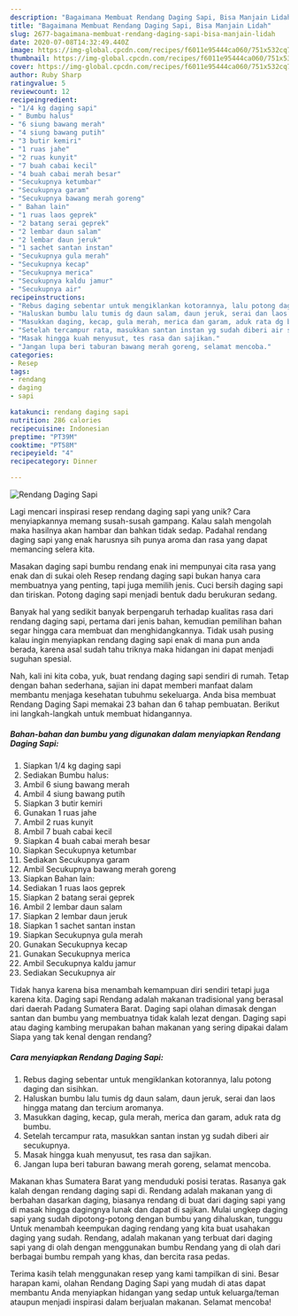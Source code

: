 ```yaml
---
description: "Bagaimana Membuat Rendang Daging Sapi, Bisa Manjain Lidah"
title: "Bagaimana Membuat Rendang Daging Sapi, Bisa Manjain Lidah"
slug: 2677-bagaimana-membuat-rendang-daging-sapi-bisa-manjain-lidah
date: 2020-07-08T14:32:49.440Z
image: https://img-global.cpcdn.com/recipes/f6011e95444ca060/751x532cq70/rendang-daging-sapi-foto-resep-utama.jpg
thumbnail: https://img-global.cpcdn.com/recipes/f6011e95444ca060/751x532cq70/rendang-daging-sapi-foto-resep-utama.jpg
cover: https://img-global.cpcdn.com/recipes/f6011e95444ca060/751x532cq70/rendang-daging-sapi-foto-resep-utama.jpg
author: Ruby Sharp
ratingvalue: 5
reviewcount: 12
recipeingredient:
- "1/4 kg daging sapi"
- " Bumbu halus"
- "6 siung bawang merah"
- "4 siung bawang putih"
- "3 butir kemiri"
- "1 ruas jahe"
- "2 ruas kunyit"
- "7 buah cabai kecil"
- "4 buah cabai merah besar"
- "Secukupnya ketumbar"
- "Secukupnya garam"
- "Secukupnya bawang merah goreng"
- " Bahan lain"
- "1 ruas laos geprek"
- "2 batang serai geprek"
- "2 lembar daun salam"
- "2 lembar daun jeruk"
- "1 sachet santan instan"
- "Secukupnya gula merah"
- "Secukupnya kecap"
- "Secukupnya merica"
- "Secukupnya kaldu jamur"
- "Secukupnya air"
recipeinstructions:
- "Rebus daging sebentar untuk mengiklankan kotorannya, lalu potong daging dan sisihkan."
- "Haluskan bumbu lalu tumis dg daun salam, daun jeruk, serai dan laos hingga matang dan tercium aromanya."
- "Masukkan daging, kecap, gula merah, merica dan garam, aduk rata dg bumbu."
- "Setelah tercampur rata, masukkan santan instan yg sudah diberi air secukupnya."
- "Masak hingga kuah menyusut, tes rasa dan sajikan."
- "Jangan lupa beri taburan bawang merah goreng, selamat mencoba."
categories:
- Resep
tags:
- rendang
- daging
- sapi

katakunci: rendang daging sapi 
nutrition: 286 calories
recipecuisine: Indonesian
preptime: "PT39M"
cooktime: "PT58M"
recipeyield: "4"
recipecategory: Dinner

---
```



![Rendang Daging Sapi](https://img-global.cpcdn.com/recipes/f6011e95444ca060/751x532cq70/rendang-daging-sapi-foto-resep-utama.jpg)

Lagi mencari inspirasi resep rendang daging sapi yang unik? Cara menyiapkannya memang susah-susah gampang. Kalau salah mengolah maka hasilnya akan hambar dan bahkan tidak sedap. Padahal rendang daging sapi yang enak harusnya sih punya aroma dan rasa yang dapat memancing selera kita.

Masakan daging sapi bumbu rendang enak ini mempunyai cita rasa yang enak dan di sukai oleh Resep rendang daging sapi bukan hanya cara membuatnya yang penting, tapi juga memilih jenis. Cuci bersih daging sapi dan tiriskan. Potong daging sapi menjadi bentuk dadu berukuran sedang.

Banyak hal yang sedikit banyak berpengaruh terhadap kualitas rasa dari rendang daging sapi, pertama dari jenis bahan, kemudian pemilihan bahan segar hingga cara membuat dan menghidangkannya. Tidak usah pusing kalau ingin menyiapkan rendang daging sapi enak di mana pun anda berada, karena asal sudah tahu triknya maka hidangan ini dapat menjadi suguhan spesial.


Nah, kali ini kita coba, yuk, buat rendang daging sapi sendiri di rumah. Tetap dengan bahan sederhana, sajian ini dapat memberi manfaat dalam membantu menjaga kesehatan tubuhmu sekeluarga. Anda bisa membuat Rendang Daging Sapi memakai 23 bahan dan 6 tahap pembuatan. Berikut ini langkah-langkah untuk membuat hidangannya.

<!--inarticleads1-->

##### Bahan-bahan dan bumbu yang digunakan dalam menyiapkan Rendang Daging Sapi:

1. Siapkan 1/4 kg daging sapi
1. Sediakan  Bumbu halus:
1. Ambil 6 siung bawang merah
1. Ambil 4 siung bawang putih
1. Siapkan 3 butir kemiri
1. Gunakan 1 ruas jahe
1. Ambil 2 ruas kunyit
1. Ambil 7 buah cabai kecil
1. Siapkan 4 buah cabai merah besar
1. Siapkan Secukupnya ketumbar
1. Sediakan Secukupnya garam
1. Ambil Secukupnya bawang merah goreng
1. Siapkan  Bahan lain:
1. Sediakan 1 ruas laos geprek
1. Siapkan 2 batang serai geprek
1. Ambil 2 lembar daun salam
1. Siapkan 2 lembar daun jeruk
1. Siapkan 1 sachet santan instan
1. Siapkan Secukupnya gula merah
1. Gunakan Secukupnya kecap
1. Gunakan Secukupnya merica
1. Ambil Secukupnya kaldu jamur
1. Sediakan Secukupnya air


Tidak hanya karena bisa menambah kemampuan diri sendiri tetapi juga karena kita. Daging sapi Rendang adalah makanan tradisional yang berasal dari daerah Padang Sumatera Barat. Daging sapi olahan dimasak dengan santan dan bumbu yang membuatnya tidak kalah lezat dengan. Daging sapi atau daging kambing merupakan bahan makanan yang sering dipakai dalam Siapa yang tak kenal dengan rendang? 

<!--inarticleads2-->

##### Cara menyiapkan Rendang Daging Sapi:

1. Rebus daging sebentar untuk mengiklankan kotorannya, lalu potong daging dan sisihkan.
1. Haluskan bumbu lalu tumis dg daun salam, daun jeruk, serai dan laos hingga matang dan tercium aromanya.
1. Masukkan daging, kecap, gula merah, merica dan garam, aduk rata dg bumbu.
1. Setelah tercampur rata, masukkan santan instan yg sudah diberi air secukupnya.
1. Masak hingga kuah menyusut, tes rasa dan sajikan.
1. Jangan lupa beri taburan bawang merah goreng, selamat mencoba.


Makanan khas Sumatera Barat yang menduduki posisi teratas. Rasanya gak kalah dengan rendang daging sapi di. Rendang adalah makanan yang di berbahan dasarkan daging, biasanya rendang di buat dari daging sapi yang di masak hingga dagingnya lunak dan dapat di sajikan. Mulai ungkep daging sapi yang sudah dipotong-potong dengan bumbu yang dihaluskan, tunggu Untuk menambah keempukan daging rendang yang kita buat usahakan daging yang sudah. Rendang, adalah makanan yang terbuat dari daging sapi yang di olah dengan menggunakan bumbu Rendang yang di olah dari berbagai bumbu rempah yang khas, dan bercita rasa pedas. 

Terima kasih telah menggunakan resep yang kami tampilkan di sini. Besar harapan kami, olahan Rendang Daging Sapi yang mudah di atas dapat membantu Anda menyiapkan hidangan yang sedap untuk keluarga/teman ataupun menjadi inspirasi dalam berjualan makanan. Selamat mencoba!
